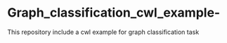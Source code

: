 # Graph_classification_cwl_example-
This repository include a cwl example for graph classification task
